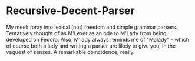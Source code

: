 # Recursive-Decent-Parser
My meek foray into lexical (not) freedom and simple grammar parsers. Tentatively thought of as M'Lexer as an ode to M'Lady from being developed on Fedora. Also, M'lady always reminds me of "Malady" - which of course both a lady and writing a parser are likely to give you, in the vaguest of senses. A remarkable coincidence, really.
